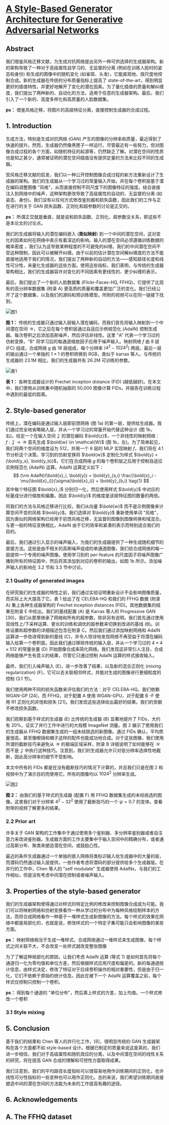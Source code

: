 # [A Style-Based Generator Architecture for Generative Adversarial Networks](https://arxiv.org/pdf/1812.04948.pdf)

## Abstract

我们借鉴风格迁移文献，为生成对抗网络提出另外一种可供选择的生成器架构。新的架构导致了一种对于高级属性自学习的、无监督的分离 (例如在训练人脸时的姿态和身份) 和生成的图像中的随机变化 (如雀斑、头发)，它能直观地、按尺度地控制合成。新的生成器在传统的分布质量指标上提高了 state-of-the-art，得到明显更好的插值特性，并更好地解开了变化的潜在因素。为了量化插值的质量和解纠缠度，我们提出了两种新的、自动化的方法，适用于任意的生成器架构。最后，我们引入了一个新的、高度多样化和高质量的人脸数据集。

**ps：** 借鉴风格迁移，将图片的高级特征分离，直接控制生成器的合成过程。

## 1. Introduction

 生成方法，特别是生成对抗网络 (GAN) 产生的图像的分辨率和质量，最近得到了快速的提升。然而，生成器仍然像黑匣子一样运行，尽管最近有一些努力，但对图像合成过程的各个方面，如随机特征的起源等，仍然缺乏了解。对潜在空间的性质也是知之甚少，通常被证明的潜在空间插值没有提供定量的方法来比较不同的生成器。

受风格迁移文献的启发，我们以一种公开控制图像合成过程的新方法重新设计了生成器的架构。我们的生成器从一个学习过的常量输入开始，并在每个卷积层基于潜在编码调整图像 "风格"，从而直接控制不同尺度下的图像特征的强度。结合直接注入到网络中的噪声，这种架构更改导致了高级属性的自动的、无监督的分离 (如姿态、身份)。我们没有以任何方式修改鉴别器和损失函数，因此我们的工作与正在进行的关于 GAN 损失函数、正则化和超参数的讨论是正交的。

**ps：** 所谓正交就是垂直，就是说和损失函数、正则化、超参数没关系，即这些不是本论文的讨论点。

我们的生成器将输入的潜在编码嵌入 (**类似映射**) 到一个中间的潜在空间，这对变化的因素如何在网络中表示有着深远的影响。输入的潜在空间必须遵循训练数据的概率密度 ，我们认为这导致某种程度的不可避免的纠缠。我们的中间潜在空间不受这种限制，因此可以被解开纠缠。由于以前的估计潜在空间解纠缠度的方法不能直接地适用于我们的情况，我们提出了两种新的自动的方法——感知路径长度和线性可分性，来量化生成器的这些方面。使用这些指标，我们表明，与传统的生成器架构相比，我们的生成器容许对变化的不同因素有更线性的、更少纠缠的表示。

最后，我们提出了一个新的人脸数据集 (Flickr-Faces-HQ, FFHQ)，它提供了比现有的高分辨率数据集 (附录 A) 更高质的质量和覆盖更加广泛的变化。我们已经公开了这个数据集，以及我们的源码和预训练模型。所附的视频可以在同一链接下找到。

<img src="assets/StyleGAN_fig1.png" title="图1">

**图 1：** 传统的生成器只通过输入层输入潜在编码，而我们首先将输入映射到一个中间潜在空间 $\mathcal{W}$，它之后在每个卷积层通过自适应示例规范化 (AdaIN) 控制生成器。每次卷积之后添加高斯噪声，然后评估非线性。这里 "A" 代表一个学习过的仿射变换，"B"  将学习后的每通道缩放因子应用于噪声输入。映射网络 $f$ 由 8 层 (FC) 组成，合成网络 g 由 18 层组成，每个分辨率 ($4^2 - 1024^2$) 两层。最后一层的输出通过一个单独的 $1 \times 1$ 的卷积转换到 RGB，类似于 karras 等人。与传统的生成器的 23.1M 相比，我们的生成器共有 26.2M 可训练的参数。

<img src="assets/StyleGAN_table1.png" title="表1">

**表 1：** 各种生成器设计的 Frechet inception distance (FID) (越低越好)。在本文中，我们使用从训练集中随机抽取的 50,000 图像计算 FIDs，并报告在训练过程中遇到的最低的距离。

## 2. Style-based generator

传统上，潜在编码是通过输入层即前馈网络 (图 1a) 的第一层，提供给生成器。我们通过完全地省略输入层，并从一个学习过的常量开始代替这种设计 (图 1b，右)。给定一个在输入空间 $\mathcal{Z}$ 的潜在编码 $\bold{z}$，一个非线性的映射网络：$f:\mathcal{Z} \rightarrow \mathcal{W}$ 首先生成 $\bold{w} \in \mathcal{W}$ (图 1b，左)。为了简单起见，我们将两个空间的维度设为 512，并用一个 8 层的 MLP 实现映射 $f$，我们将在 4.1 节分析这个决策。学习到的仿射变换将 $\bold{w}$ 定制化为样式 $\bold{y} = (\bold{y_s}, \bold{y_b})$，它们在合成网络 $g$ 的每个卷积层之后用于控制自适应实例规范化 (AdaIN) 运算。AdaIN 运算定义如下：
$$
{\rm AdaIN}(\bold{x}_i, \bold{y}) = \bold{y}_{s,i} \frac{\bold{x}_i - \mu(\bold{x}_i)}{\sigma(\bold{x}_i)} + \bold{y}_{b,i} \tag{1}
$$
其中每个特征图 $\bold{x}_i$ 分别归一化，然后使用样式 $\bold{y}$ 中对应的标量成分进行缩放和偏置。因此 $\bold{y}$ 的维度是该层特征图的数量的两倍。

将我们的方法与风格迁移进行比较，我们从向量 $\bold{w}$ 而不是示例图像来计算空间不变的风格 $\bold{y}$。我们选择对 $\bold{y}$ 重新使用单词 "风格"，因为类似的网络架构已经用于前馈风格迁移，无监督的图像到图像转换和域混合。与更一般的特征变换相比，AdaIN 由于它的效率和紧凑的表示而特别适合我们的目的。

最后，我们通过引入显示的噪声输入，为我们的生成器提供了一种生成随机细节的直接方法。这些是由不相关的高斯噪声组成的单通道图像，我们给合成网络的每一层提供一个专用的噪声图像。使用学习到的 per-feature 的尺度因子将噪声图像广播到所有的特征图中，然后将其添加到对应的卷积的输出，如图 1b 所示。添加噪声输入的影响在 3.2 节和 3.3 节中讨论。

### 2.1 Quality of generated images

在研究我们的生成器的特性之前，我们通过实验证明重新设计不会影响图像质量，而实际上大大提高了它。表 1 给出了在 CELEBA-HQ 和我们的 FFHQ 数据 (附录 A) 集上各种生成器架构的 Frechet inception distances (FID)。其他数据集的结果在附录 E 中给出。我们的基线配置 (A) 是 Karras 等人的 Progressive GAN [30]，我们从那里继承了网络和所有的超参数，除非另有说明。我们首先通过使用双线性上/下采样运算、更长的训练和调优的超参数来切换到改进的基线 (B)。训练设置和超参数的详细描述包含在附录 C。然后我们通过添加映射网络和 AdaIN 运算进一步改进得到新的基线 (C)，并令人惊讶地发现网络不再受益于将潜在编码输入给第一个卷积层。因此我们通过移除传统的输入层，并从一个学习过的 $4 \times 4 \times 512$  的常量张量 (D) 开始图像合成来简化网络。我们发现这非常引人注目，合成网络能够产生有意义的结果，尽管它只通过控制 AdaIN 运算的样式接收输入。

最终，我们引入噪声输入 (E)，进一步改善了结果，以及新的混合正则化 (mixing regularization) (F)，它可以去关联相邻样式，并能对生成的图像进行更细粒度的控制 (3.1 节)。

我们使用两种不同的损失函数来评估我们的方法：对于 CELEBA-HQ，我们依赖 WGAN-GP [24]，而 FFHQ，对于配置 A 使用 WGAN-GPU，对于配置 B -F 使用 R1 正则化的非饱和损失 [21]。我们发现这些选择给出最好的结果。我们的贡献不修改损失函数。

我们观察到基于样式的生成器 (E) 比传统的生成器 (B) 显著地提升了 FIDs，大约有 20%，证实了并行工作中进行的大规模 ImageNet 测量。图 2 展示了使用我们的生成器从 FFHQ 数据集生成的一组未经挑选的新图像。通过 FIDs 确认，平均质量很高，甚至像眼镜和帽子这样的配件也能成功地合成。对于这张图像，我们使用所谓的截断技巧来避免从 $\mathcal{W}$ 的极端区域采样，附录 B 详细说明了如何能够在 $\mathcal{W}$ 而不是 $\mathcal{Z}$ 中执行这种技巧。注意到，我们的生成器允许只对低分辨率选择性地截断，因此高分辨率的细节不受影响。

本文中所有的 FIDs 都是在没有截断技巧的情况下计算的，并且我们只是在图 2 和视频中为了演示目的而使用它。所有的图像均以 $1024^2$ 分辨率生成。

<img src="assets/StyleGAN_fig2.png" title="图2">

**图 2：** 由我们的基于样式的生成器 (配置 F) 用 FFHQ 数据集生成的未经挑选的图像。这里我们对于分辨率 $4^2-32^2$ 使用了截断技巧的一个 $\psi = 0.7$ 的变体。查看附带的视频了解更多的结果。

### 2.2 Prior art

许多关于 GAN 架构的工作集中于通过使用多个鉴别器、多分辨率鉴别器或者自注意力来改进鉴别器。生成器方面的工作主要集中于输入空间中的精确分布，或者通过高斯分布、聚类来塑造潜在空间，或鼓励凸性。

最近的条件生成器通过一个单独的嵌入网络将类标识输入给生成器中的大量的层，而潜码仍然通过输入层提供。一些作者考虑将潜码的部分提供给多个生成器层。在并行的工作中，Chen 等人的 "self modulate" 生成器使用 AdaINs，与我们的工作相似，但是没有考虑中间潜在控制或者噪声输入。

## 3. Properties of the style-based generator

我们的生成器架构使得通过对样式的特定比例的修改来控制图像合成成为可能。我们可以将映射网络和仿射变换看作一种从学过的分布中为每种风格绘制样本的方法，而将合成网络看作一种基于一堆样式生成新图像的方法。每个样式的效果在网络中都是局部化的，也就是说，修改样式的一个特定子集可能只会影响图像的某些方面。

**ps：** 映射网络相当于生成一堆样式，合成网络通过一堆样式来生成图像，每个样式之间关联不大，不会改变一处样式就改变整张图像

为了了解这种局部化的原因，让我们考虑 AdaIN 运算 (等式 1) 是如何首先将每个通道归一化为零均值和单位方差，然后根据样式应用尺度和偏差的。新的每通道统计信息，由样式决定，修改了特征对于后续卷积操作的相对重要性，但是由于归一化，它们不依赖于原始的统计信息。因此在被下一个 AdaIN 运算覆盖之前，每个样式仅控制只控制一个卷积。

**ps：** 得到每个通道的 "单位分布"，然后乘上样式的方差，加上均值。一个样式修改一个卷积

### 3.1 Style mixing





## 5. Conclusion

基于我们的结果和 Chen 等人的并行化工作，[6]，很明显传统的 GAN 生成器架构在各个方面都不如 style-based 设计。根据已制定的质量来说这是真的，我们进一步相信，我们对于高级属性和随机效应的分离，以及中间潜在空间的线性关系的研究，将在提高 GAN 合成的理解和可控性方面取得成果。

我们注意到，我们的平均路径长度指标可以很容易地用作训练期间的正则化，也许线性可分性指标的一些变种也可以用作正则化。总的来说，我们希望训练期间直接塑造中间的潜在空间的方法能为未来的工作提高有趣的途径。

## 6. Acknowledgements



## A. The FFHQ dataset

